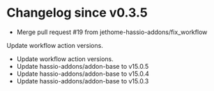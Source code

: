 # Changelog since v0.3.5
- Merge pull request #19 from jethome-hassio-addons/fix_workflow

Update workflow action versions. 
- Update workflow action versions. 
- Update hassio-addons/addon-base to v15.0.5 
- Update hassio-addons/addon-base to v15.0.4 
- Update hassio-addons/addon-base to v15.0.3 
